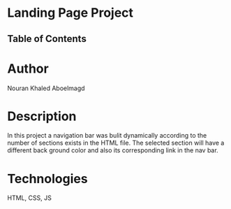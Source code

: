 # Landing Page Project

## Table of Contents

# Author

 Nouran Khaled Aboelmagd

# Description

In this project a navigation bar was bulit dynamically according to the number of sections exists in the HTML file. The selected section will have a different back ground color and also its corresponding link in the nav bar.

# Technologies 

HTML, CSS, JS 

